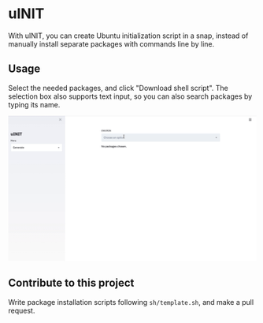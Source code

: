 # uINIT
With uINIT, you can create Ubuntu initialization script in a snap, instead of manually install separate packages with commands line by line.

## Usage
Select the needed packages, and click "Download shell script". The selection box also supports text input, so you can also search packages by typing its name.  

![Example](medias/example.gif)

## Contribute to this project
Write package installation scripts following `sh/template.sh`, and make a pull request.
